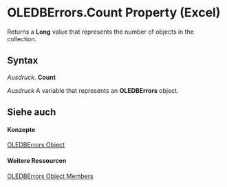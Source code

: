 
# OLEDBErrors.Count Property (Excel)

Returns a  **Long** value that represents the number of objects in the collection.


## Syntax

 _Ausdruck_. **Count**

 _Ausdruck_ A variable that represents an **OLEDBErrors** object.


## Siehe auch


#### Konzepte


[OLEDBErrors Object](0e48697d-4f65-b544-4487-24a9fd2b81b6.md)
#### Weitere Ressourcen


[OLEDBErrors Object Members](http://msdn.microsoft.com/library/1e3ba0ad-6761-87a2-b6e6-7c0a5ae7f605%28Office.15%29.aspx)